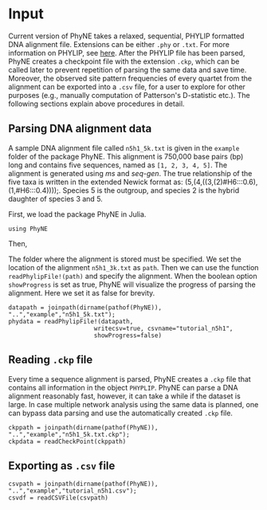 # Input

Current version of PhyNE takes a relaxed, sequential, PHYLIP formatted DNA alignment file. Extensions can be either `.phy` or `.txt`. For more information on PHYLIP, see [here](https://en.wikipedia.org/wiki/PHYLIP). After the PHYLIP file has been parsed, PhyNE creates a checkpoint file with the extension `.ckp`, which can be called later to prevent repetition of parsing the same data and save time. Moreover, the observed site pattern frequencies of every quartet from the alignment can be exported into a `.csv` file, for a user to explore for other purposes (e.g., manually computation of Patterson's D-statistic etc.). The following sections explain above procedures in detail.

## Parsing DNA alignment data
A sample DNA alignment file called `n5h1_5k.txt` is given in the `example` folder of the package PhyNE. This alignment is 750,000 base pairs (bp) long and contains five sequences, named as  `[1, 2, 3, 4, 5]`. The alignment is generated using *ms* and *seq-gen*. The true relationship of the five taxa is written in the extended Newick format as: (5,(4,((3,(2)#H6:::0.6),(1,#H6:::0.4))));. Species 5 is the outgroup, and species 2 is the hybrid daughter of species 3 and 5.

First, we load the package PhyNE in Julia.
```@example input
using PhyNE
```

Then, 

The folder where the alignment is stored must be specified. We set the location of the alignment `n5h1_3k.txt` as `path`. Then we can use the function `readPhylipFile!(path)` and specify the alignment. When the boolean option `showProgress` is set as true, PhyNE will visualize the progress of parsing the alignment. Here we set it as false for brevity.

```@repl input
datapath = joinpath(dirname(pathof(PhyNE)), "..","example","n5h1_5k.txt");
phydata = readPhylipFile!(datapath, 
                        writecsv=true, csvname="tutorial_n5h1", 
                        showProgress=false)
```

## Reading `.ckp` file
Every time a sequence alignment is parsed, PhyNE creates a `.ckp` file that contains all information in the object `PHYPLIP`. PhyNE can parse a DNA alignment reasonably fast, however, it can take a while if the dataset is large. In case multiple network analysis using the same data is planned, one can bypass data parsing and use the automatically created `.ckp` file. 
```@repl input
ckppath = joinpath(dirname(pathof(PhyNE)), "..","example","n5h1_5k.txt.ckp");
ckpdata = readCheckPoint(ckppath)
```

## Exporting as `.csv` file
```@repl input
csvpath = joinpath(dirname(pathof(PhyNE)), "..","example","tutorial_n5h1.csv");
csvdf = readCSVFile(csvpath)
```